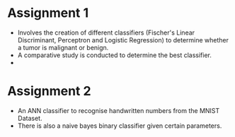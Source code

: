 # Assignment 1
- Involves the creation of different classifiers (Fischer's Linear Discriminant, Perceptron and Logistic Regression) to determine whether a tumor is malignant or benign.
- A comparative study is conducted to determine the best classifier.
- 
# Assignment 2

- An ANN classifier to recognise handwritten numbers from the MNIST Dataset.
- There is also a naive bayes binary classifier given certain parameters.

